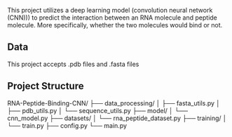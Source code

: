 
This project utilizes a deep learning model (convolution neural network (CNN))) to predict the interaction between an RNA molecule and peptide molecule. More specifically, whether the two molecules would bind or not.

## Data
This project accepts .pdb files and .fasta files

##  Project Structure

RNA-Peptide-Binding-CNN/
├── data_processing/
│   ├── fasta_utils.py
│   ├── pdb_utils.py
│   └── sequence_utils.py
├── model/
│   └── cnn_model.py
├── datasets/
│   └── rna_peptide_dataset.py
├── training/
│   └── train.py
├── config.py
└── main.py
